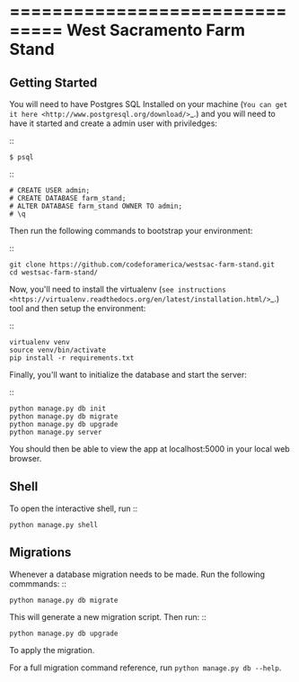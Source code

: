 ===============================
West Sacramento Farm Stand
===============================

Getting Started
----------------

You will need to have Postgres SQL Installed on your machine (`You can get it here <http://www.postgresql.org/download/>`_.) and you will need to have it started and create a admin user with priviledges:

::

    $ psql 


::

    # CREATE USER admin;
    # CREATE DATABASE farm_stand;
    # ALTER DATABASE farm_stand OWNER TO admin;
    # \q


Then run the following commands to bootstrap your environment:


::

    git clone https://github.com/codeforamerica/westsac-farm-stand.git
    cd westsac-farm-stand/


Now, you'll need to install the virtualenv (`see instructions <https://virtualenv.readthedocs.org/en/latest/installation.html/>`_.) tool and then setup the environment:


::

    virtualenv venv
    source venv/bin/activate
    pip install -r requirements.txt


Finally, you'll want to initialize the database and start the server:

::

    python manage.py db init
    python manage.py db migrate
    python manage.py db upgrade
    python manage.py server


You should then be able to view the app at localhost:5000 in your local web browser.


Shell
-----

To open the interactive shell, run ::

    python manage.py shell



Migrations
----------

Whenever a database migration needs to be made. Run the following commmands:
::

    python manage.py db migrate

This will generate a new migration script. Then run:
::

    python manage.py db upgrade

To apply the migration.

For a full migration command reference, run ``python manage.py db --help``.
